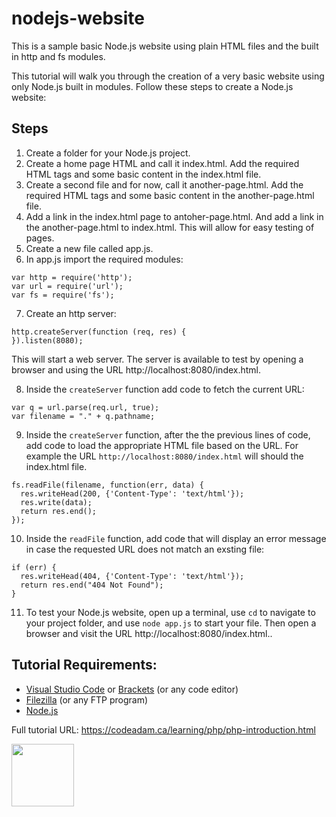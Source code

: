 # nodejs-website

This is a sample basic Node.js website using plain HTML files and the built in http and fs modules.

This tutorial will walk you through the creation of a very basic website using only Node.js built in modules. Follow these steps to create a Node.js website:

## Steps

1. Create a folder for your Node.js project.
2. Create a home page HTML and call it index.html. Add the required HTML tags and some basic content in the index.html file. 
3. Create a second file and for now, call it another-page.html. Add the required HTML tags and some basic content in the another-page.html file.
4. Add a link in the index.html page to antoher-page.html. And add a link in the another-page.html to index.html. This will allow for easy testing of pages.
5. Create a new file called app.js. 
6. In app.js import the required modules:

```
var http = require('http');
var url = require('url');
var fs = require('fs');
```

7. Create an http server:

```
http.createServer(function (req, res) {
}).listen(8080);
```

This will start a web server. The server is available to test by opening a browser and using the URL http://localhost:8080/index.html.

8. Inside the `createServer` function add code to fetch the current URL:

```
var q = url.parse(req.url, true);
var filename = "." + q.pathname;
```
   
9. Inside the `createServer` function, after the the previous lines of code, add code to load the appropriate HTML file based on the URL. For example the URL `http://localhost:8080/index.html` will should the index.html file.

```
fs.readFile(filename, function(err, data) {
  res.writeHead(200, {'Content-Type': 'text/html'});
  res.write(data);
  return res.end();
});
```

10. Inside the `readFile` function, add code that will display an error message in case the requested URL does not match an exsting file:

```        
if (err) {
  res.writeHead(404, {'Content-Type': 'text/html'});
  return res.end("404 Not Found");
} 
```

11. To test your Node.js website, open up a terminal, use `cd` to navigate to your project folder, and use `node app.js` to start your file. Then open a browser and visit the URL http://localhost:8080/index.html..

## Tutorial Requirements:

* [Visual Studio Code](https://code.visualstudio.com/) or [Brackets](http://brackets.io/) (or any code editor)
* [Filezilla](https://filezilla-project.org/) (or any FTP program)
* [Node.js](https://nodejs.org/en/)

Full tutorial URL: https://codeadam.ca/learning/php/php-introduction.html

<a href="https://codeadam.ca">
<img src="https://codeadam.ca/images/code-block.png" width="100">
</a>

